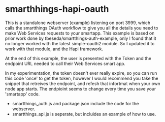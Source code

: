 # smarthhings-hapi-oauth

This is a standalone webserver (example) listening on port 3999, which calls the smartthings OAuth workflow to give
you all the details you need to make Web Services requests to your smartapp.  This example is based on prior
work done by tbeseda/smartthings-auth-example, only I found that it no longer worked with the latest simple-oauth2
module.  So I updated it to work with that module, and the Hapi framework.

At the end of this example, the user is presented with the Token and the endpoint URL needed to call their Web Services smart app.

In my experimentation, the token doesn't ever really expire, so you can run this code 'once' to get the token, however I would recommend
you take the snippet that retreives the endpoint, and refesh that infortmat when your own node app starts. The endpioint seems to change every
time you save your 'smartapp' code.

- smartthings_auth.js and package.json include the code for the webserver.
- smartthings_api.js is seperate, but incluides an example of how to use.


